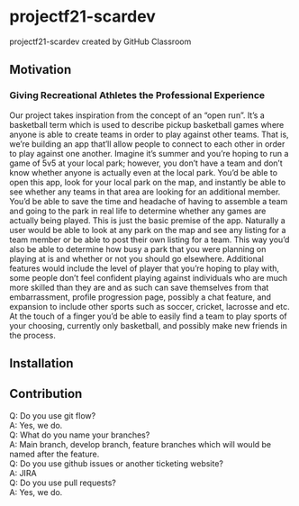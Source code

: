 # projectf21-scardev
projectf21-scardev created by GitHub Classroom


## Motivation
### Giving Recreational Athletes the Professional Experience
Our project takes inspiration from the concept of an “open run”. It’s a basketball term which is used to describe pickup basketball games where anyone is able to create teams in order to play against other teams. That is, we’re building an app that’ll allow people to connect to each other in order to play against one another. Imagine it’s summer and you’re hoping to run a game of 5v5 at your local park; however, you don’t have a team and don’t know whether anyone is actually even at the local park. You’d be able to open this app, look for your local park on the map, and instantly be able to see whether any teams in that area are looking for an additional member. You’d be able to save the time and headache of having to assemble a team and going to the park in real life to determine whether any games are actually being played. This is just the basic premise of the app. Naturally a user would be able to look at any park on the map and see any listing for a team member or be able to post their own listing for a team. This way you’d also be able to determine how busy a park that you were planning on playing at is and whether or not you should go elsewhere. Additional features would include the level of player that you’re hoping to play with, some people don’t feel confident playing against individuals who are much more skilled than they are and as such can save themselves from that embarrassment, profile progression page, possibly a chat feature, and expansion to include other sports such as soccer, cricket, lacrosse and etc. At the touch of a finger you’d be able to easily find a team to play sports of your choosing, currently only basketball, and possibly make new friends in the process. 



## Installation

## Contribution
Q: Do you use git flow?<br /> 
A: Yes, we do.<br />
Q: What do you name your branches?<br />
A: Main branch, develop branch, feature branches which will would be named after the feature.<br />
Q: Do you use github issues or another ticketing website?<br />
A: JIRA<br />
Q: Do you use pull requests?<br /> 
A: Yes, we do.<br />

## 
